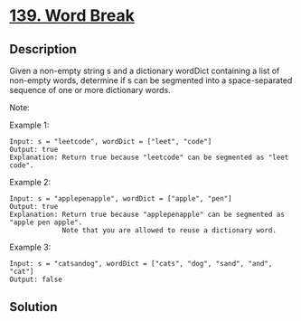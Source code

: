 # [139. Word Break](https://leetcode.com/problems/word-break)

## Description

Given a non-empty string s and a dictionary wordDict containing a list of non-empty words, determine if s can be segmented into a space-separated sequence of one or more dictionary words.

Note:

Example 1:

```
Input: s = "leetcode", wordDict = ["leet", "code"]
Output: true
Explanation: Return true because "leetcode" can be segmented as "leet code".
```

Example 2:

```
Input: s = "applepenapple", wordDict = ["apple", "pen"]
Output: true
Explanation: Return true because "applepenapple" can be segmented as "apple pen apple".
             Note that you are allowed to reuse a dictionary word.
```

Example 3:

```
Input: s = "catsandog", wordDict = ["cats", "dog", "sand", "and", "cat"]
Output: false
```

## Solution

